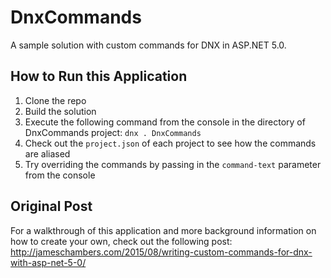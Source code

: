 # DnxCommands
A sample solution with custom commands for DNX in ASP.NET 5.0.

## How to Run this Application
 1. Clone the repo
 1. Build the solution
 1. Execute the following command from the console in the directory of DnxCommands project: `dnx . DnxCommands`
 1. Check out the `project.json` of each project to see how the commands are aliased
 1. Try overriding the commands by passing in the `command-text` parameter from the console

## Original Post
For a walkthrough of this application and more background information on how to create your own, check out the following post:
http://jameschambers.com/2015/08/writing-custom-commands-for-dnx-with-asp-net-5-0/

